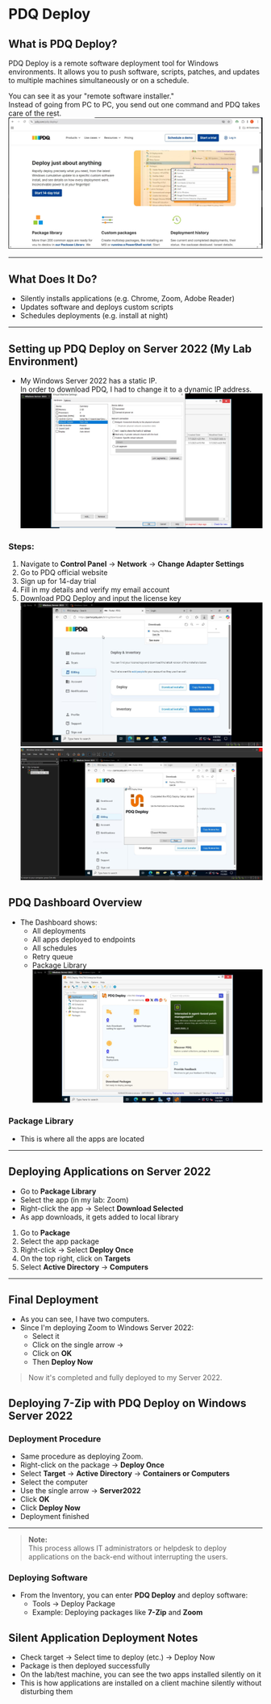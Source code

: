 # PDQ Deploy

## What is PDQ Deploy?

PDQ Deploy is a remote software deployment tool for Windows environments. It allows you to push software, scripts, patches, and updates to multiple machines simultaneously or on a schedule.

You can see it as your "remote software installer."  
Instead of going from PC to PC, you send out one command and PDQ takes care of the rest.
![Screenshot](images/screenshot412.jpg)

---
## What Does It Do?

- Silently installs applications (e.g. Chrome, Zoom, Adobe Reader)
- Updates software and deploys custom scripts
- Schedules deployments (e.g. install at night)
---
## Setting up PDQ Deploy on Server 2022 (My Lab Environment)

- My Windows Server 2022 has a static IP.  
  In order to download PDQ, I had to change it to a dynamic IP address.
![Screenshot](images/screenshot413.jpg)
### Steps:
1. Navigate to **Control Panel** → **Network** → **Change Adapter Settings**
2. Go to PDQ official website
3.  Sign up for 14-day trial
4. Fill in my details and verify my email account
5. Download PDQ Deploy and input the license key
![Screenshot](images/screenshot303.jpg)
![Screenshot](images/screenshot306.jpg)
## PDQ Dashboard Overview

- The Dashboard shows:
  - All deployments
  - All apps deployed to endpoints
  - All schedules
  - Retry queue
  - Package Library
![Screenshot](images/screenshot307.jpg)
### Package Library
- This is where all the apps are located
---
## Deploying Applications on Server 2022

- Go to **Package Library**
- Select the app (in my lab: Zoom)
- Right-click the app → Select **Download Selected**
- As app downloads, it gets added to local library

1. Go to **Package**
2. Select the app package
3. Right-click → Select **Deploy Once**
4. On the top right, click on **Targets**
5. Select **Active Directory** → **Computers**
---
## Final Deployment

- As you can see, I have two computers.
- Since I'm deploying Zoom to Windows Server 2022:
  - Select it
  - Click on the single arrow →
  - Click on **OK**
  - Then **Deploy Now**

> Now it's completed and fully deployed to my Server 2022.
## Deploying 7-Zip with PDQ Deploy on Windows Server 2022

### Deployment Procedure

- Same procedure as deploying Zoom.
- Right-click on the package → **Deploy Once**
- Select **Target** → **Active Directory** → **Containers or Computers**
- Select the computer
- Use the single arrow → **Server2022**
- Click **OK**
- Click **Deploy Now**
- Deployment finished
---
> **Note:**  
> This process allows IT administrators or helpdesk to deploy applications on the back-end without interrupting the users.
### Deploying Software

- From the Inventory, you can enter **PDQ Deploy** and deploy software:
  - Tools → Deploy Package
  - Example: Deploying packages like **7-Zip** and **Zoom**
## Silent Application Deployment Notes

- Check target → Select time to deploy (etc.) → Deploy Now
- Package is then deployed successfully
- On the lab/test machine, you can see the two apps installed silently on it
- This is how applications are installed on a client machine silently without disturbing them
